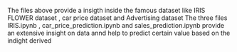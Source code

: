 The files above provide a insigth inside the famous dataset like IRIS FLOWER dataset , car price dataset and Advertising dataset 
The three files IRIS.ipynb , car_price_prediction.ipynb and sales_prediction.ipynb provide an extensive insight on data annd help to predict certain value based on  the indight derived
